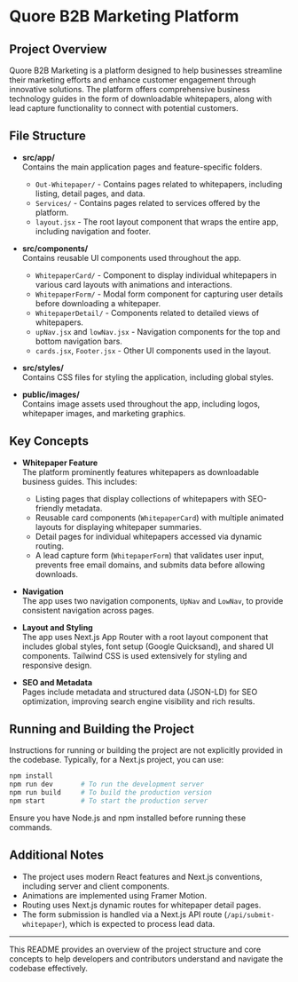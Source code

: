# Quore B2B Marketing Platform

## Project Overview
Quore B2B Marketing is a platform designed to help businesses streamline their marketing efforts and enhance customer engagement through innovative solutions. The platform offers comprehensive business technology guides in the form of downloadable whitepapers, along with lead capture functionality to connect with potential customers.

## File Structure

- **src/app/**  
  Contains the main application pages and feature-specific folders.  
  - `Out-Whitepaper/` - Contains pages related to whitepapers, including listing, detail pages, and data.  
  - `Services/` - Contains pages related to services offered by the platform.  
  - `layout.jsx` - The root layout component that wraps the entire app, including navigation and footer.

- **src/components/**  
  Contains reusable UI components used throughout the app.  
  - `WhitepaperCard/` - Component to display individual whitepapers in various card layouts with animations and interactions.  
  - `WhitepaperForm/` - Modal form component for capturing user details before downloading a whitepaper.  
  - `WhitepaperDetail/` - Components related to detailed views of whitepapers.  
  - `upNav.jsx` and `lowNav.jsx` - Navigation components for the top and bottom navigation bars.  
  - `cards.jsx`, `Footer.jsx` - Other UI components used in the layout.

- **src/styles/**  
  Contains CSS files for styling the application, including global styles.

- **public/images/**  
  Contains image assets used throughout the app, including logos, whitepaper images, and marketing graphics.

## Key Concepts

- **Whitepaper Feature**  
  The platform prominently features whitepapers as downloadable business guides. This includes:  
  - Listing pages that display collections of whitepapers with SEO-friendly metadata.  
  - Reusable card components (`WhitepaperCard`) with multiple animated layouts for displaying whitepaper summaries.  
  - Detail pages for individual whitepapers accessed via dynamic routing.  
  - A lead capture form (`WhitepaperForm`) that validates user input, prevents free email domains, and submits data before allowing downloads.

- **Navigation**  
  The app uses two navigation components, `UpNav` and `LowNav`, to provide consistent navigation across pages.

- **Layout and Styling**  
  The app uses Next.js App Router with a root layout component that includes global styles, font setup (Google Quicksand), and shared UI components. Tailwind CSS is used extensively for styling and responsive design.

- **SEO and Metadata**  
  Pages include metadata and structured data (JSON-LD) for SEO optimization, improving search engine visibility and rich results.

## Running and Building the Project

Instructions for running or building the project are not explicitly provided in the codebase. Typically, for a Next.js project, you can use:

```bash
npm install
npm run dev       # To run the development server
npm run build     # To build the production version
npm start         # To start the production server
```

Ensure you have Node.js and npm installed before running these commands.

## Additional Notes

- The project uses modern React features and Next.js conventions, including server and client components.
- Animations are implemented using Framer Motion.
- Routing uses Next.js dynamic routes for whitepaper detail pages.
- The form submission is handled via a Next.js API route (`/api/submit-whitepaper`), which is expected to process lead data.

---

This README provides an overview of the project structure and core concepts to help developers and contributors understand and navigate the codebase effectively.
